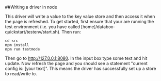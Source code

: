##Writing a driver in node

This driver will write a value to the key value store and then access it when the page is refreshed.  To get started, first ensure that your are running the test environment (i.e. you have called [home]/databox-quickstart/testenv/start.sh). Then run:

```
cd src
npm install
npm run testmode
```

Then go to http://127.0.0.1:8080.  In the input box type some text and hit update.  Now refresh the page and you should see a statement "current config is: [your text]".  This means the driver has successfully set up a store to read/write to. 